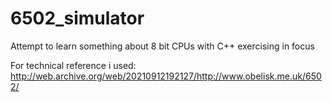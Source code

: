 # 6502_simulator
Attempt to learn something about 8 bit CPUs with C++ exercising in focus

For technical reference i used: http://web.archive.org/web/20210912192127/http://www.obelisk.me.uk/6502/